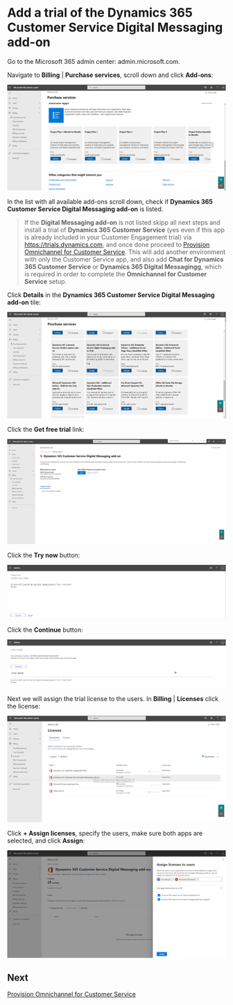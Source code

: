 # Add a trial of the Dynamics 365 Customer Service Digital Messaging add-on

Go to the Microsoft 365 admin center: admin.microsoft.com.

Navigate to **Billing** | **Purchase services**, scroll down and click **Add-ons**:

![microsoft-365-add-ons](images/microsoft-365-add-ons.png)

In the list with all available add-ons scroll down, check if **Dynamics 365 Customer Service Digital Messaging add-on** is listed.

> If the **Digital Messaging add-on** is not listed skipp all next steps and install a trial of **Dynamics 365 Customer Service** (yes even if this app is already included in your Customer Engagement trial) via https://trials.dynamics.com, and once done proceed to [Provision Omnichannel for Customer Service](Provision-Omnichannel-for-Customer-Service). This will add another environment with only the Customer Service app, and also add **Chat for Dynamics 365 Customer Service** or **Dynamics 365 Digital Messagingg**, which is required in order to complete the **Omnichannel for Customer Service** setup.

Click **Details** in the **Dynamics 365 Customer Service Digital Messaging add-on** tile:

![microsoft-365-customer-service-digital-messaging-add-o](images/microsoft-365-customer-service-digital-messaging-add-on.png)

Click the **Get free trial** link:

![microsoft-365-customer-service-digital-messaging-add-on-get-free-trial](images/microsoft-365-customer-service-digital-messaging-add-on-get-free-trial.png)

Click the **Try now** button:

![microsoft-365-customer-service-digital-messaging-add-on-try-now](images/microsoft-365-customer-service-digital-messaging-add-on-try-now.png)

Click the **Continue** button:

![microsoft-365-customer-service-digital-messaging-add-on-continue](images/microsoft-365-customer-service-digital-messaging-add-on-continue.png)

Next we will assign the trial license to the users. In **Billing** | **Licenses** click the license:

![microsoft-365-customer-service-digital-messaging-add-on-licenses](images/microsoft-365-customer-service-digital-messaging-add-on-licenses.png)

Click **+ Assign licenses**, specify the users, make sure both apps are selected, and click **Assign**:

![microsoft-365-customer-service-digital-messaging-add-on-assign-licenses](images/microsoft-365-customer-service-digital-messaging-add-on-assign-licenses.png)

## Next

[Provision Omnichannel for Customer Service](Provision-Omnichannel-for-Customer-Service.md)
